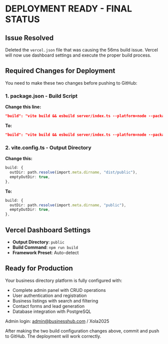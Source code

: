 # DEPLOYMENT READY - FINAL STATUS

## Issue Resolved
Deleted the `vercel.json` file that was causing the 56ms build issue. Vercel will now use dashboard settings and execute the proper build process.

## Required Changes for Deployment

You need to make these two changes before pushing to GitHub:

### 1. package.json - Build Script
**Change this line:**
```json
"build": "vite build && esbuild server/index.ts --platform=node --packages=external --bundle --format=esm --outdir=dist"
```
**To:**
```json
"build": "vite build && esbuild server/index.ts --platform=node --packages=external --bundle --format=esm --outdir=api"
```

### 2. vite.config.ts - Output Directory
**Change this:**
```typescript
build: {
  outDir: path.resolve(import.meta.dirname, "dist/public"),
  emptyOutDir: true,
},
```
**To:**
```typescript
build: {
  outDir: path.resolve(import.meta.dirname, "public"),
  emptyOutDir: true,
},
```

## Vercel Dashboard Settings
- **Output Directory**: `public`
- **Build Command**: `npm run build`
- **Framework Preset**: Auto-detect

## Ready for Production
Your business directory platform is fully configured with:
- Complete admin panel with CRUD operations
- User authentication and registration
- Business listings with search and filtering
- Contact forms and lead generation
- Database integration with PostgreSQL

Admin login: admin@businesshub.com / Xola2025

After making the two build configuration changes above, commit and push to GitHub. The deployment will work correctly.
